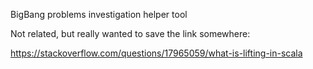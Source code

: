 BigBang problems investigation helper tool

Not related, but really wanted to save the link somewhere:

https://stackoverflow.com/questions/17965059/what-is-lifting-in-scala
